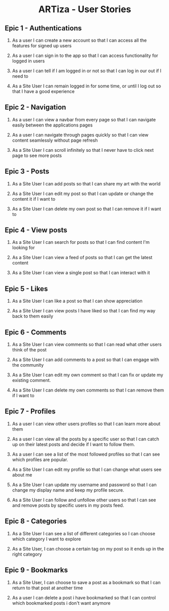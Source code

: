 <H1 align="center"> ARTiza - User Stories</H1>

## Epic 1 - Authentications

1. As a user I can create a new account so that I can access all the features for signed up users

2. As a user I can sign in to the app so that I can access functionality for logged in users

3. As a user I can tell if I am logged in or not so that I can log in our out if I need to

4. As a Site User I can remain logged in for some time, or until I log out so that I have a good experience


## Epic 2 - Navigation

1. As a user I can view a navbar from every page so that I can navigate easily between the applications pages

2. As a user I can navigate through pages quickly so that I can view content seamlessly without page refresh

3. As a Site User I can scroll infinitely so that I never have to click next page to see more posts


## Epic 3 - Posts

1. As a Site User I can add posts so that I can share my art with the world

2. As a Site User I can edit my post so that I can update or change the content it if I want to

3. As a Site User I can delete my own post so that I can remove it if I want to


## Epic 4 - View posts

1. As a Site User I can search for posts so that I can find content I'm looking for

2. As a Site User I can view a feed of posts so that I can get the latest content

3. As a Site User I can view a single post so that I can interact with it


## Epic 5 - Likes

1. As a Site User I can like a post so that I can show appreciation

2. As a Site User I can view posts I have liked so that I can find my way back to them easily


## Epic 6 - Comments

1. As a Site User I can view comments so that I can read what other users think of the post

2. As a Site User I can add comments to a post so that I can engage with the community

3. As a Site User I can edit my own comment so that I can fix or update my existing comment.

4. As a Site User I can delete my own comments so that I can remove them if I want to


## Epic 7 - Profiles

1. As a user I can view other users profiles so that I can learn more about them

2. As a user I can view all the posts by a specific user so that I can catch up on their latest posts and decide if I want to follow them.

3. As a user I can see a list of the most followed profiles so that I can see which profiles are popular.

4. As a Site User I can edit my profile so that I can change what users see about me

5. As a Site User I can update my username and password so that I can change my display name and keep my profile secure.

6. As a Site User I can follow and unfollow other users so that I can see and remove posts by specific users in my posts feed.

## Epic 8 - Categories

1. As a Site User I can see a list of different categories so I can choose which category I want to explore

2. As a Site User, I can choose a certain tag on my post so it ends up in the right category

## Epic 9 - Bookmarks

1. As a Site User, I can choose to save a post as a bookmark so that I can return to that post at another time

2. As a user I can delete a post i have bookmarked so that I can control which bookmarked posts i don't want anymore















